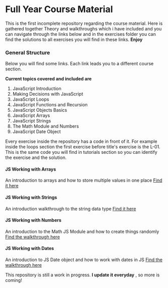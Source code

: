 # Full Year Course Material

This is the first incomplete repository regarding the course material. Here is gathered
together Theory and walkthroughs which i have included and you can navigate through the
links below and in the exercises folder you can find the solutions to all exercises you
will find in these links. **Enjoy**

### General Structure

Below you will find some links. Each link leads you to a different course section.

**Current topics covered and included are**

1. JavaScript Introduction
2. Making Decisions with JavaScript
3. JavaScript Loops
4. JavaScript Functions and Recursion
5. JavaScript Objects Basics
6. JavaScript Arrays
7. JavaScript Strings
8. The Math Module and Numbers
9. JavaScript Date Object

Every exercise inside the repository has a code in front of it. For example inside the loops section
the first exercise before title's exercise is the L-01. This is the same code you will find in tutorials
section so you can identify the exercise and the solution.

#### JS Working with Arrays

An introduction to arrays and how to store multiple values in one place [Find it here](https://www.goconqr.com/en/c/61130/course_modules/91401)

#### JS Working with Strings

An introduction walkthrough to the string data type [Find it here](https://www.goconqr.com/c/61278-js-strings-data-type/course_modules/91617-course-s-objectives?=)

#### JS Working with Numbers

An introduction to the Math JS Module and how to create things randomly [Find the walkthrough here](https://www.goconqr.com/en-US/c/62053/course_modules/92727)

#### JS Working with Dates

An introduction to JS Date object and how to work with dates in JS [Find the walkthrough here](https://www.goconqr.com/en-US/c/62108/course_modules/92797)

This repository is still a work in progress. **I update it everyday** , so more is coming!
